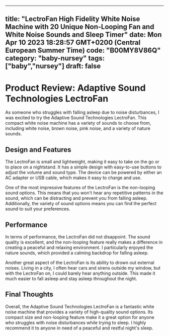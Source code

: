 
---
title: "LectroFan High Fidelity White Noise Machine with 20 Unique Non-Looping Fan and White Noise Sounds and Sleep Timer" 
date: Mon Apr 10 2023 18:28:57 GMT+0200 (Central European Summer Time)
code: "B00MY8V86Q"
category: "baby-nursey"
tags: ["baby","nursey"] 
draft: false
---
    
# Product Review: Adaptive Sound Technologies LectroFan

As someone who struggles with falling asleep due to noise disturbances, I was excited to try the Adaptive Sound Technologies LectroFan. This compact white noise machine has a variety of sounds to choose from, including white noise, brown noise, pink noise, and a variety of nature sounds.

## Design and Features

The LectroFan is small and lightweight, making it easy to take on the go or to place on a nightstand. It has a simple design with easy-to-use buttons to adjust the volume and sound type. The device can be powered by either an AC adapter or USB cable, which makes it easy to charge and use.

One of the most impressive features of the LectroFan is the non-looping sound options. This means that you won't hear any repetitive patterns in the sound, which can be distracting and prevent you from falling asleep. Additionally, the variety of sound options means you can find the perfect sound to suit your preferences.

## Performance

In terms of performance, the LectroFan did not disappoint. The sound quality is excellent, and the non-looping feature really makes a difference in creating a peaceful and relaxing environment. I particularly enjoyed the nature sounds, which provided a calming backdrop for falling asleep.

Another great aspect of the LectroFan is its ability to drown out external noises. Living in a city, I often hear cars and sirens outside my window, but with the LectroFan on, I could barely hear anything outside. This made it much easier to fall asleep and stay asleep throughout the night.

## Final Thoughts

Overall, the Adaptive Sound Technologies LectroFan is a fantastic white noise machine that provides a variety of high-quality sound options. Its compact size and non-looping feature make it a great option for anyone who struggles with noise disturbances while trying to sleep. I highly recommend it to anyone in need of a peaceful and restful night's sleep.
